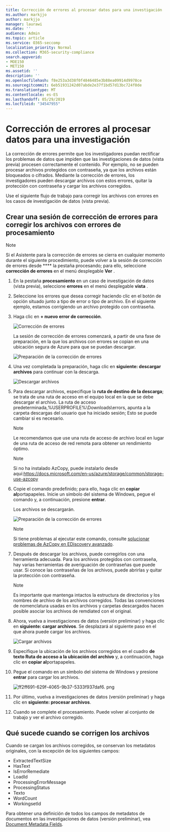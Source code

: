 ```yaml
---
title: Corrección de errores al procesar datos para una investigación
ms.author: markjjo
author: markjjo
manager: laurawi
ms.date: ''
audience: Admin
ms.topic: article
ms.service: O365-seccomp
localization_priority: Normal
ms.collection: M365-security-compliance
search.appverid:
- MOE150
- MET150
ms.assetid: ''
description: ''
ms.openlocfilehash: f8e253a3d38f0f4846485e3b88ea09914d9978ce
ms.sourcegitcommit: 6eb51931242d07abde2e37f1bd57d13bc724f0de
ms.translationtype: MT
ms.contentlocale: es-ES
ms.lasthandoff: 05/29/2019
ms.locfileid: "34547955"
---
```

# <a name="error-remediation-when-processing-data-for-an-investigation"></a>Corrección de errores al procesar datos para una investigación

La corrección de errores permite que los investigadores puedan rectificar los problemas de datos que impiden que las investigaciones de datos (vista previa) procesen correctamente el contenido. Por ejemplo, no se pueden procesar archivos protegidos con contraseña, ya que los archivos están bloqueados o cifrados. Mediante la corrección de errores, los investigadores pueden descargar archivos con estos errores, quitar la protección con contraseña y cargar los archivos corregidos.

Use el siguiente flujo de trabajo para corregir los archivos con errores en los casos de investigación de datos (vista previa).

## <a name="creating-an-error-remediation-session-to-remediate-files-with-processing-errors"></a>Crear una sesión de corrección de errores para corregir los archivos con errores de procesamiento

>[!NOTE]
>Si el Asistente para la corrección de errores se cierra en cualquier momento durante el siguiente procedimiento, puede volver a la sesión de corrección de errores desde **** la pestaña procesando; para ello, seleccione **corrección de errores** en el menú desplegable **Ver** .

1. En la pestaña **procesamiento** en un caso de investigación de datos (vista previa), seleccione **errores** en el menú desplegable **vista** .

2. Seleccione los errores que desea corregir haciendo clic en el botón de opción situado junto a tipo de error o tipo de archivo.  En el siguiente ejemplo, estamos corrigiendo un archivo protegido con contraseña.

3. Haga clic en **+ nuevo error de corrección**.

    ![Corrección de errores](../media/8c2faf1a-834b-44fc-b418-6a18aed8b81a.png)

    La sesión de corrección de errores comenzará, a partir de una fase de preparación, en la que los archivos con errores se copian en una ubicación segura de Azure para que se puedan descargar.

    ![Preparación de la corrección de errores](../media/390572ec-7012-47c4-a6b6-4cbb5649e8a8.png)

4. Una vez completada la preparación, haga clic en **siguiente: descargar archivos** para continuar con la descarga.

    ![Descargar archivos](../media/6ac04b09-8e13-414a-9e24-7c75ba586363.png)

5. Para descargar archivos, especifique la **ruta de destino de la descarga**; se trata de una ruta de acceso en el equipo local en la que se debe descargar el archivo.  La ruta de acceso predeterminada,%USERPROFILE%\Downloads\errors, apunta a la carpeta descargas del usuario que ha iniciado sesión; Esto se puede cambiar si es necesario.

    >[!NOTE]
    >Le recomendamos que use una ruta de acceso de archivo local en lugar de una ruta de acceso de red remota para obtener un rendimiento óptimo.

    > [!NOTE]
    > Si no ha instalado AzCopy, puede instalarlo desde aquí:https://docs.microsoft.com/en-us/azure/storage/common/storage-use-azcopy

6. Copie el comando predefinido; para ello, haga clic en **copiar al**portapapeles. Inicie un símbolo del sistema de Windows, pegue el comando y, a continuación, presione **entrar**.  

    Los archivos se descargarán.

    ![Preparación de la corrección de errores](../media/f364ab4d-31c5-4375-b69f-650f694a2f69.png)

     > [!NOTE]
     > Si tiene problemas al ejecutar este comando, consulte [solucionar problemas de AzCopy en EDiscovery avanzado](../compliance20/troubleshooting-azcopy.md).

7. Después de descargar los archivos, puede corregirlos con una herramienta adecuada. Para los archivos protegidos con contraseña, hay varias herramientas de averiguación de contraseñas que puede usar. Si conoce las contraseñas de los archivos, puede abrirlas y quitar la protección con contraseña.
    
   > [!NOTE]
    > Es importante que mantenga intactos la estructura de directorios y los nombres de archivo de los archivos corregidos.  Todas las convenciones de nomenclatura usadas en los archivos y carpetas descargados hacen posible asociar los archivos de remdiated con el original.

8. Ahora, vuelva a investigaciones de datos (versión preliminar) y haga clic en **siguiente: cargar archivos**.  Se desplazará al siguiente paso en el que ahora puede cargar los archivos.

    ![Cargar archivos](../media/af3d8617-1bab-4ecd-8de0-22e53acba240.png)

9. Especifique la ubicación de los archivos corregidos en el cuadro **de texto Ruta de acceso a la ubicación del archivo** y, a continuación, haga clic en **copiar al**portapapeles.

10. Pegue el comando en un símbolo del sistema de Windows y presione **entrar** para cargar los archivos.

    ![ff2ff691-629f-4065-9b37-5333f937daf6. png](../media/ff2ff691-629f-4065-9b37-5333f937daf6.png)

11. Por último, vuelva a investigaciones de datos (versión preliminar) y haga clic en **siguiente: procesar archivos**.

12. Cuando se complete el procesamiento.  Puede volver al conjunto de trabajo y ver el archivo corregido.

## <a name="what-happens-when-files-are-remediated"></a>Qué sucede cuando se corrigen los archivos

Cuando se cargan los archivos corregidos, se conservan los metadatos originales, con la excepción de los siguientes campos: 

- ExtractedTextSize
- HasText
- IsErrorRemediate
- LoadId
- ProcessingErrorMessage
- ProcessingStatus
- Texto
- WordCount
- WorkingsetId

Para obtener una definición de todos los campos de metadatos de documentos en las investigaciones de datos (versión preliminar), vea [Document Metadata Fields](document-metadata-fields.md).